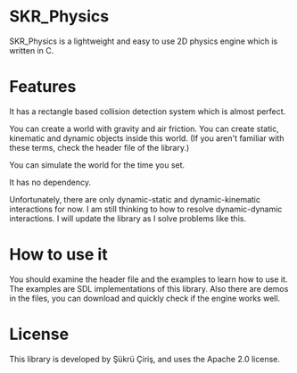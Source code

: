 # SKR_Physics
SKR_Physics is a lightweight and easy to use 2D physics engine which is written in C.

# Features
It has a rectangle based collision detection system which is almost perfect.

You can create a world with gravity and air friction. You can create static, kinematic and dynamic objects inside this world. (If you aren't familiar with these terms, check the header file of the library.) 

You can simulate the world for the time you set.

It has no dependency.

Unfortunately, there are only dynamic-static and dynamic-kinematic interactions for now. I am still thinking to how to resolve dynamic-dynamic interactions. I will update the library as I solve problems like this. 

# How to use it
You should examine the header file and the examples to learn how to use it. The examples are SDL implementations of this library. Also there are demos in the files, you can download and quickly check if the engine works well.

# License
This library is developed by Şükrü Çiriş, and uses the Apache 2.0 license.
